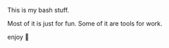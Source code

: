 
This is my bash stuff.

Most of it is just for fun.
Some of it are tools for work.

enjoy :clown_face:

